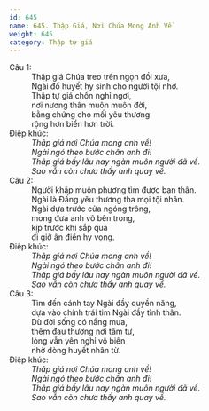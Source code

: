```yaml
---
id: 645
name: 645. Thập Giá, Nơi Chúa Mong Anh Về
weight: 645
category: Thập tự giá
---
```

<dl><dt>Câu 1:</dt><dd data-verse="1">Thập giá Chúa treo trên ngọn đồi xưa, <br/>Ngài đổ huyết hy sinh cho người tội nhơ. <br/>Thập tự giá chốn nghỉ ngơi, <br/>nơi nương thân muôn muôn đời, <br/>bằng chứng cho mối yêu thương <br/>rộng hơn biển hơn trời. </dd><dt>Điệp khúc:</dt><dd data-chorus="1"><em>Thập giá nơi Chúa mong anh về! <br/>Ngài ngó theo bước chân anh đi! <br/>Thập giá bấy lâu nay ngàn muôn người đã về. <br/>Sao vẫn còn chưa thấy anh quay về. </em></dd><dt>Câu 2:</dt><dd data-verse="2">Người khắp muôn phương tìm được bạn thân. <br/>Ngài là Đấng yêu thương tha mọi tội nhân. <br/>Ngài dựa trước cửa ngóng trông, <br/>mong đưa anh vô bên trong, <br/>kịp trước khi sắp qua <br/>đi giờ ân điển hy vọng. </dd><dt>Điệp khúc:</dt><dd data-chorus="1"><em>Thập giá nơi Chúa mong anh về! <br/>Ngài ngó theo bước chân anh đi! <br/>Thập giá bấy lâu nay ngàn muôn người đã về. <br/>Sao vẫn còn chưa thấy anh quay về. </em></dd><dt>Câu 3:</dt><dd data-verse="3">Tìm đến cánh tay Ngài đầy quyền năng, <br/>dựa vào chính trái tim Ngài đầy tình thân. <br/>Dù đời sống có nắng mưa, <br/>thêm đau thương nơi tâm tư, <br/>lòng vẫn yên nghỉ vô biên <br/>nhờ dòng huyết nhân từ. </dd><dt>Điệp khúc:</dt><dd data-chorus="1"><em>Thập giá nơi Chúa mong anh về! <br/>Ngài ngó theo bước chân anh đi! <br/>Thập giá bấy lâu nay ngàn muôn người đã về. <br/>Sao vẫn còn chưa thấy anh quay về. </em></dd></dl>
